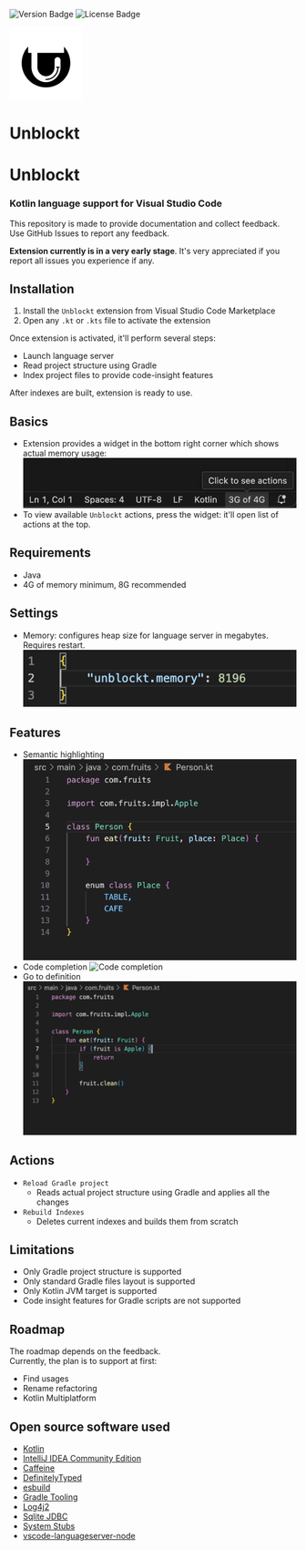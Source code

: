 ![Version Badge](https://img.shields.io/badge/version-0.0.1-red)
![License Badge](https://img.shields.io/badge/license-PolyForm_Perimeter_License_1.0.0-green)

<div align=left>
  <picture>
    <source width="128" height="128" media="(prefers-color-scheme: dark)" srcset="images/logo/whiteLogo.png">
    <source width="128" height="128" media="(prefers-color-scheme: light)" srcset="images/logo/blackLogo.png">
    <img width="128" height="128" alt="logo" src="images/logo/blackLogo.png">
  </picture>
</div>

# Unblockt

# Unblockt

### Kotlin language support for Visual Studio Code
This repository is made to provide documentation and collect feedback. Use GitHub Issues to report any feedback.

**Extension currently is in a very early stage**. It's very appreciated if you report all issues you experience if any.
## Installation
1. Install the `Unblockt` extension from Visual Studio Code Marketplace
2. Open any `.kt` or `.kts` file to activate the extension

Once extension is activated, it'll perform several steps:
 - Launch language server
 - Read project structure using Gradle
 - Index project files to provide code-insight features

After indexes are built, extension is ready to use.

## Basics
- Extension provides a widget in the bottom right corner which shows actual memory usage:
![Memory widget](images/ui/memoryWidget.png)
- To view available `Unblockt` actions, press the widget: it'll open list of actions at the top.

## Requirements
- Java
- 4G of memory minimum, 8G recommended

## Settings
- Memory: configures heap size for language server in megabytes. Requires restart.
![Memory settings](images/ui/memorySettings.png)

## Features
- Semantic highlighting
![Semantic highlighting](images/code/highlighting.png)
- Code completion
![Code completion](images/code/codeCompletion.gif)
- Go to definition
![Go to definition](images/code/goToDefinition.gif)

## Actions
- `Reload Gradle project`
  - Reads actual project structure using Gradle and applies all the changes
- `Rebuild Indexes`
  - Deletes current indexes and builds them from scratch

## Limitations
- Only Gradle project structure is supported
- Only standard Gradle files layout is supported
- Only Kotlin JVM target is supported
- Code insight features for Gradle scripts are not supported

## Roadmap
The roadmap depends on the feedback.  
Currently, the plan is to support at first:
- Find usages
- Rename refactoring
- Kotlin Multiplatform

## Open source software used
- [Kotlin](https://github.com/JetBrains/kotlin)
- [IntelliJ IDEA Community Edition](https://github.com/JetBrains/intellij-community)
- [Caffeine](https://github.com/ben-manes/caffeine)
- [DefinitelyTyped](https://github.com/DefinitelyTyped/DefinitelyTyped)
- [esbuild](https://github.com/evanw/esbuild)
- [Gradle Tooling](https://github.com/gradle/gradle)
- [Log4j2](https://github.com/apache/logging-log4j2)
- [Sqlite JDBC](https://github.com/xerial/sqlite-jdbc)
- [System Stubs](https://github.com/webcompere/system-stubs)
- [vscode-languageserver-node](https://github.com/Microsoft/vscode-languageserver-node)